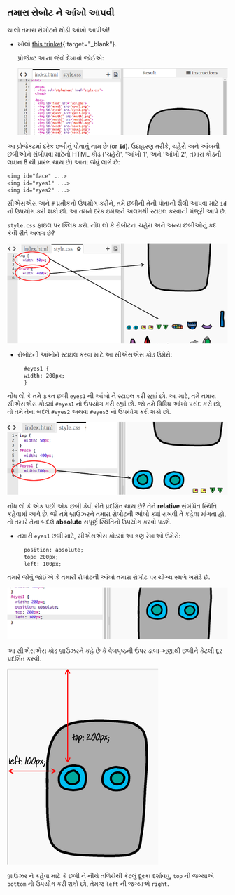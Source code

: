 ## તમારા રોબોટ ને આંખો આપવી

ચાલો તમારા રોબોટને થોડી આંખો આપીએ!

+ ખોલો [this trinket](http://jumpto.cc/web-robot){:target="_blank"}.
    
    પ્રોજેક્ટ આના જેવો દેખાવો જોઈએ:
    
    ![સ્ક્રીનશોટ](images/robot-starter.png)

આ પ્રોજેક્ટમાં દરેક છબીનું પોતાનું નામ છે (or **`id`**). ઉદાહરણ તરીકે, ચહેરો અને આંખની છબીઓને સંબોધવા માટેનો HTML કોડ ('ચહેરો', 'આંખો 1', અને 'આંખો 2', તમારા કોડની લાઇન 8 થી પ્રારંભ થાય છે) આના જેવું લાગે છે:

    <img id="face" ...>
    <img id="eyes1" ...>
    <img id="eyes2" ...>
    

સીએસએસ અને ` # ` પ્રતીકનો ઉપયોગ કરીને, તમે છબીની તેની પોતાની શૈલી આપવા માટે ` id ` નો ઉપયોગ કરી શકો છો. આ તમને દરેક ઇમેજને અલગથી સ્ટાઇલ કરવાની મંજૂરી આપે છે.

`style.css` ફાઇલ પર ક્લિક કરો. નોંધ લો કે રોબોટના ચહેરા અને અન્ય છબીઓનું કદ કેવી રીતે અલગ છે?

![સ્ક્રીનશોટ](images/robot-id.png)

+ રોબોટની આંખોને સ્ટાઇલ કરવા માટે આ સીએસએસ કોડ ઉમેરો:
    
        #eyes1 {
        width: 200px;
        }
        

નોંધ લો કે તમે ફક્ત છબી `eyes1` ની આંખો ને સ્ટાઇલ કરી રહ્યાં છો. આ માટે, તમે તમારા સીએસએસ કોડમાં `#eyes1` નો ઉપયોગ કરી રહ્યાં છો. જો તમે વિવિધ આંખો પસંદ કરો છો, તો તમે તેના બદલે `#eyes2` અથવા `#eyes3` નો ઉપયોગ કરી શકો છો.

![સ્ક્રીનશોટ](images/robot-eyes-width.png)

નોંધ લો કે એક પછી એક છબી કેવી રીતે પ્રદર્શિત થાય છે? તેને **relative** સંબંધિત સ્થિતિ કહેવામાં આવે છે. જો તમે બ્રાઉઝરને તમારા રોબોટની આંખો ક્યાં રાખવી તે કહેવા માંગતા હો, તો તમારે તેના બદલે **absolute** સંપૂર્ણ સ્થિતિનો ઉપયોગ કરવો પડશે.

+ તમારી `eyes1` છબી માટે, સીએસએસ કોડમાં આ ત્રણ રેખાઓ ઉમેરો:
    
        position: absolute;
        top: 200px;
        left: 100px;
        

તમારે જોવું જોઈએ કે તમારી રોબોટની આંખો તમારા રોબોટ પર યોગ્ય સ્થળે ખસેડે છે.

![સ્ક્રીનશોટ](images/robot-eyes-position.png)

આ સીએસએસ કોડ બ્રાઉઝરને કહે છે કે વેબપૃષ્ઠની ઉપર ડાબા-ખૂણાથી છબીને કેટલી દૂર પ્રદર્શિત કરવી.

![સ્ક્રીનશોટ](images/robot-eyes-position2.png)

બ્રાઉઝર ને કહેવા માટે કે છબી ને નીચે તળિયેથી કેટલું દૂરકા દર્શાવવુ, `top` ની જગ્યાએ `bottom` નો ઉપયોગ કરી શકો છો, તેમજ `left` ની જગ્યાએ `right`.